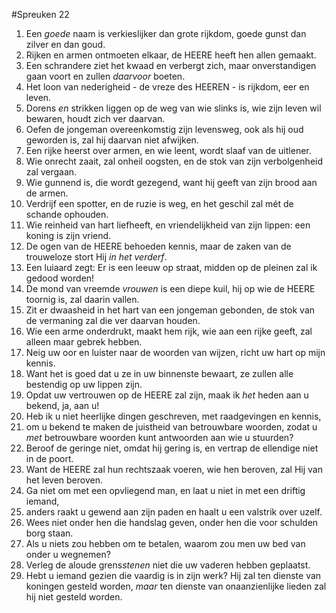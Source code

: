 #Spreuken 22
1. Een *goede* naam is verkieslijker dan grote rijkdom, goede gunst dan zilver en dan goud. 
2. Rijken en armen ontmoeten elkaar, de HEERE heeft hen allen gemaakt. 
3. Een schrandere ziet het kwaad en verbergt zich, maar onverstandigen gaan voort en zullen *daarvoor* boeten. 
4. Het loon van nederigheid - de vreze des HEEREN - is rijkdom, eer en leven. 
5. Dorens *en* strikken liggen op de weg van wie slinks is, wie zijn leven wil bewaren, houdt zich ver daarvan. 
6. Oefen de jongeman overeenkomstig zijn levensweg, ook als hij oud geworden is, zal hij daarvan niet afwijken. 
7. Een rijke heerst over armen, en wie leent, wordt slaaf van de uitlener. 
8. Wie onrecht zaait, zal onheil oogsten, en de stok van zijn verbolgenheid zal vergaan. 
9. Wie gunnend is, die wordt gezegend, want hij geeft van zijn brood aan de armen. 
10. Verdrijf een spotter, en de ruzie is weg, en het geschil zal mét de schande ophouden. 
11. Wie reinheid van hart liefheeft, en vriendelijkheid van zijn lippen: een koning is zijn vriend. 
12. De ogen van de HEERE behoeden kennis, maar de zaken van de trouweloze stort Hij *in het verderf*. 
13. Een luiaard zegt: Er is een leeuw op straat, midden op de pleinen zal ik gedood worden! 
14. De mond van vreemde *vrouwen* is een diepe kuil, hij op wie de HEERE toornig is, zal daarin vallen. 
15. Zit er dwaasheid in het hart van een jongeman gebonden, de stok van de vermaning zal die ver daarvan houden. 
16. Wie een arme onderdrukt, maakt hem rijk, wie aan een rijke geeft, zal alleen maar gebrek hebben. 
17. Neig uw oor en luister naar de woorden van wijzen, richt uw hart op mijn kennis. 
18. Want het is goed dat u ze in uw binnenste bewaart, ze zullen alle bestendig op uw lippen zijn. 
19. Opdat uw vertrouwen op de HEERE zal zijn, maak ik *het* heden aan u bekend, ja, aan u! 
20. Heb ik u niet heerlijke dingen geschreven, met raadgevingen en kennis, 
21. om u bekend te maken de juistheid van betrouwbare woorden, zodat u *met* betrouwbare woorden kunt antwoorden aan wie u stuurden? 
22. Beroof de geringe niet, omdat hij gering is, en vertrap de ellendige niet in de poort. 
23. Want de HEERE zal hun rechtszaak voeren, wie hen beroven, zal Hij van het leven beroven. 
24. Ga niet om met een opvliegend man, en laat u niet in met een driftig iemand, 
25. anders raakt u gewend aan zijn paden en haalt u een valstrik over uzelf. 
26. Wees niet onder hen die handslag geven, onder hen die voor schulden borg staan. 
27. Als u niets zou hebben om te betalen, waarom zou men uw bed van onder u wegnemen? 
28. Verleg de aloude grens*stenen* niet die uw vaderen hebben geplaatst. 
29. Hebt u iemand gezien die vaardig is in zijn werk? Hij zal ten dienste van koningen gesteld worden, *maar* ten dienste van onaanzienlijke lieden zal hij niet gesteld worden.
